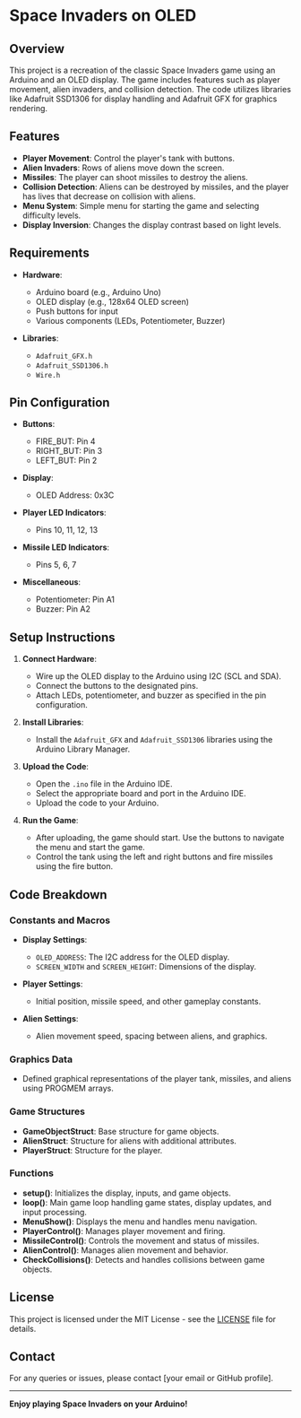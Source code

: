 # Space Invaders on OLED

## Overview

This project is a recreation of the classic Space Invaders game using an Arduino and an OLED display. The game includes features such as player movement, alien invaders, and collision detection. The code utilizes libraries like Adafruit SSD1306 for display handling and Adafruit GFX for graphics rendering.

## Features

- **Player Movement**: Control the player's tank with buttons.
- **Alien Invaders**: Rows of aliens move down the screen.
- **Missiles**: The player can shoot missiles to destroy the aliens.
- **Collision Detection**: Aliens can be destroyed by missiles, and the player has lives that decrease on collision with aliens.
- **Menu System**: Simple menu for starting the game and selecting difficulty levels.
- **Display Inversion**: Changes the display contrast based on light levels.

## Requirements

- **Hardware**:
  - Arduino board (e.g., Arduino Uno)
  - OLED display (e.g., 128x64 OLED screen)
  - Push buttons for input
  - Various components (LEDs, Potentiometer, Buzzer)

- **Libraries**:
  - `Adafruit_GFX.h`
  - `Adafruit_SSD1306.h`
  - `Wire.h`

## Pin Configuration

- **Buttons**:
  - FIRE_BUT: Pin 4
  - RIGHT_BUT: Pin 3
  - LEFT_BUT: Pin 2

- **Display**:
  - OLED Address: 0x3C

- **Player LED Indicators**:
  - Pins 10, 11, 12, 13

- **Missile LED Indicators**:
  - Pins 5, 6, 7

- **Miscellaneous**:
  - Potentiometer: Pin A1
  - Buzzer: Pin A2

## Setup Instructions

1. **Connect Hardware**:
   - Wire up the OLED display to the Arduino using I2C (SCL and SDA).
   - Connect the buttons to the designated pins.
   - Attach LEDs, potentiometer, and buzzer as specified in the pin configuration.

2. **Install Libraries**:
   - Install the `Adafruit_GFX` and `Adafruit_SSD1306` libraries using the Arduino Library Manager.

3. **Upload the Code**:
   - Open the `.ino` file in the Arduino IDE.
   - Select the appropriate board and port in the Arduino IDE.
   - Upload the code to your Arduino.

4. **Run the Game**:
   - After uploading, the game should start. Use the buttons to navigate the menu and start the game.
   - Control the tank using the left and right buttons and fire missiles using the fire button.

## Code Breakdown

### Constants and Macros

- **Display Settings**:
  - `OLED_ADDRESS`: The I2C address for the OLED display.
  - `SCREEN_WIDTH` and `SCREEN_HEIGHT`: Dimensions of the display.

- **Player Settings**:
  - Initial position, missile speed, and other gameplay constants.

- **Alien Settings**:
  - Alien movement speed, spacing between aliens, and graphics.

### Graphics Data

- Defined graphical representations of the player tank, missiles, and aliens using PROGMEM arrays.

### Game Structures

- **GameObjectStruct**: Base structure for game objects.
- **AlienStruct**: Structure for aliens with additional attributes.
- **PlayerStruct**: Structure for the player.

### Functions

- **setup()**: Initializes the display, inputs, and game objects.
- **loop()**: Main game loop handling game states, display updates, and input processing.
- **MenuShow()**: Displays the menu and handles menu navigation.
- **PlayerControl()**: Manages player movement and firing.
- **MissileControl()**: Controls the movement and status of missiles.
- **AlienControl()**: Manages alien movement and behavior.
- **CheckCollisions()**: Detects and handles collisions between game objects.

## License

This project is licensed under the MIT License - see the [LICENSE](LICENSE) file for details.

## Contact

For any queries or issues, please contact [your email or GitHub profile].

---

**Enjoy playing Space Invaders on your Arduino!**

